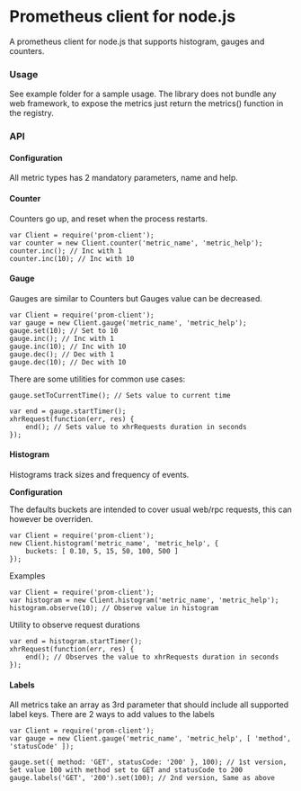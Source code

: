 # Prometheus client for node.js

A prometheus client for node.js that supports histogram, gauges and counters.

### Usage

See example folder for a sample usage. The library does not bundle any web framework, to expose the metrics just return the metrics() function in the registry.

### API

#### Configuration

All metric types has 2 mandatory parameters, name and help. 

#### Counter

Counters go up, and reset when the process restarts.

```
var Client = require('prom-client');
var counter = new Client.counter('metric_name', 'metric_help');
counter.inc(); // Inc with 1
counter.inc(10); // Inc with 10
```

#### Gauge

Gauges are similar to Counters but Gauges value can be decreased.

```
var Client = require('prom-client');
var gauge = new Client.gauge('metric_name', 'metric_help');
gauge.set(10); // Set to 10
gauge.inc(); // Inc with 1
gauge.inc(10); // Inc with 10
gauge.dec(); // Dec with 1
gauge.dec(10); // Dec with 10
```

There are some utilities for common use cases:

```
gauge.setToCurrentTime(); // Sets value to current time

var end = gauge.startTimer();
xhrRequest(function(err, res) {
	end(); // Sets value to xhrRequests duration in seconds
});
```

#### Histogram

Histograms track sizes and frequency of events.  

**Configuration**  

The defaults buckets are intended to cover usual web/rpc requests, this can however be overriden.
```
var Client = require('prom-client');
new Client.histogram('metric_name', 'metric_help', { 
	buckets: [ 0.10, 5, 15, 50, 100, 500 ]
});
```

Examples

```
var Client = require('prom-client');
var histogram = new Client.histogram('metric_name', 'metric_help');
histogram.observe(10); // Observe value in histogram
```

Utility to observe request durations
```
var end = histogram.startTimer();
xhrRequest(function(err, res) {
	end(); // Observes the value to xhrRequests duration in seconds
});
```

#### Labels 

All metrics take an array as 3rd parameter that should include all supported label keys. There are 2 ways to add values to the labels
```
var Client = require('prom-client');
var gauge = new Client.gauge('metric_name', 'metric_help', [ 'method', 'statusCode' ]);

gauge.set({ method: 'GET', statusCode: '200' }, 100); // 1st version, Set value 100 with method set to GET and statusCode to 200
gauge.labels('GET', '200').set(100); // 2nd version, Same as above
```
